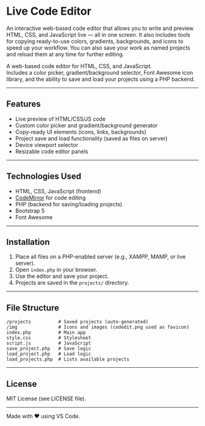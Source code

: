 # Live Code Editor

An interactive web-based code editor that allows you to write and preview HTML, CSS, and JavaScript live — all in one screen. It also includes tools for copying ready-to-use colors, gradients, backgrounds, and icons to speed up your workflow. You can also save your work as named projects and reload them at any time for further editing.

A web-based code editor for HTML, CSS, and JavaScript.  
Includes a color picker, gradient/background selector, Font Awesome icon library, and the ability to save and load your projects using a PHP backend.

---

## Features

- Live preview of HTML/CSS/JS code  
- Custom color picker and gradient/background generator  
- Copy-ready UI elements (icons, links, backgrounds)  
- Project save and load functionality (saved as files on server)  
- Device viewport selector  
- Resizable code editor panels  

---

## Technologies Used

- HTML, CSS, JavaScript (frontend)  
- [CodeMirror](https://codemirror.net/) for code editing  
- PHP (backend for saving/loading projects)  
- Bootstrap 5  
- Font Awesome  

---

## Installation

1. Place all files on a PHP-enabled server (e.g., XAMPP, MAMP, or live server).  
2. Open `index.php` in your browser.  
3. Use the editor and save your project.  
4. Projects are saved in the `projects/` directory.  

---

## File Structure

```
/projects          # Saved projects (auto-generated)
/img               # Icons and images (codedit.png used as favicon)
index.php          # Main app
style.css          # Stylesheet
script.js          # JavaScript
save_project.php   # Save logic
load_project.php   # Load logic
load_projects.php  # Lists available projects
```

---

## License

MIT License (see LICENSE file).

---

Made with ❤️ using VS Code.
